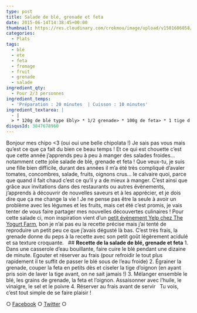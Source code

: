 ```yaml
---
type: post
title: Salade de blé, grenade et feta
date: 2015-06-14T14:38:45+00:00
thumbnail: https://res.cloudinary.com/crokmou/image/upload/v1501606058/recette-salade-bl---grenade-feta-crokmou-blog-73x110_qiwnq3.jpg
categories: 
  - Plats
tags: 
  - blé
  - ete
  - feta
  - fromage
  - fruit
  - grenade
  - salade
ingredient_qty: 
  - Pour 2/3 personnes
ingredient_temps: 
  - 'Préparation : 20 minutes  | Cuisson : 10 minutes'
ingredient_textarea: |
  - |
  > * 120g de blé type Ebly> * 1/2 grenade> * 100g de feta> * 1 tige d'oignon nouveau> * 1 càs d'huile d'olive> * 1 càs de vinaigre balsamique> * sel & poivre
disqusId: 3847678960
---
```


Bonjour mes chipo <3 (oui oui une belle chipolata !) Je sais pas vous mais qu’est ce que ça fait du bien ce beau temps ! Et ce qui est chouette c’est que cette année j’apprends peu à peu à manger des salades froides… notamment cette jolie salade de blé, grenade et feta ! Que veux-tu, je suis une fille bien difficile, durant des années il m’a été très compliqué d’avaler tomates, concombres, salade, fruits, oignons crus… le calvaire quoi, parce que quand il fait chaud c’est ce qu’il y a de mieux à manger. C’est ainsi que grâce aux invitations dans des restaurants ou autres évènements, j’apprends à découvrir de nouvelles saveurs et à les apprécier, et je dois dire que ça me change la vie ! Je ne pense pas être la seule à avoir un problème avec les légumes et les fruits, mais cet été c’est promis, je vais tenter de vous faire partager mes nouvelles découvertes culinaires ! Pour cette salade ci, mon inspiration vient d’un [petit évènement Yelp chez The Yogurt Farm](http://fr.yelp.be/biz/yelp-at-the-yogurt-farm-bruxelles?hrid=N3YWrVHX380u7WNhBkVsYA&page_src=shared_via_messages_or_emails), bon je n’ai pas eu la recette précise mais j’ai tenté de reproduire un petit peu ce que j’avais dégusté là bas. C’est très frais, la grenade donne du peps à la recette avec son petit goût légèrement acidulé et sa texture croquante.   ## **Recette de la salade de blé, grenade et feta** 1\. Dans une casserole d’eau bouillante, faire cuire le blé pendant une dizaine de minute. Egouter et réserver au frais (pour refroidir le tout plus rapidement il te suffit de passer le blé sous de l’eau froide) 2\. Égrainer la grenade, couper la feta en petits dès et ciseler la tige d’oignon (en ayant pris soin de laver la tige avant, on ne sait jamais !) 3\. Mélanger ensemble le blé, les grains de grenade, la feta et l’oignon. Assaisonner avec l’huile, le vinaigre, le sel et le poivre 4\. Réserver au frais avant de servir   Tu vois, c’est tout simple de se faire plaisir !  

○ [Facebook](https://www.facebook.com/crokmou.blog) ○ [Twitter](https://twitter.com/Crokmou) ○